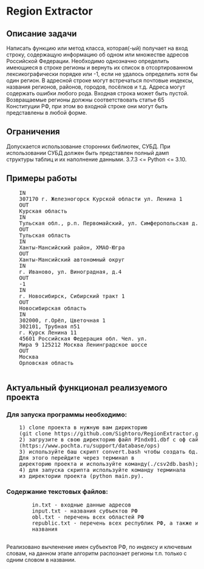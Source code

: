 <!DOCTYPE html>
<html>
    <body>
        <h1>Region Extractor</h1>
        <h2>Описание задачи</h2>
            <div> Написать функцию или метод класса, которая(-ый)
                получает на вход строку, содержащую информацию об одном
                или множестве адресов Российской Федерации. Необходимо
                однозначно определить имеющиеся в строке регионы и
                вернуть их список в отсортированном лексикографически 
                порядке или -1, если не удалось определить хотя бы
                один регион. В адресной строке могут встречаться
                почтовые
                индексы, названия регионов, районов, городов,
                посёлков и т.д. Адреса могут содержать ошибки любого
                рода. Входная строка может быть пустой. 
                Возвращаемые регионы должны соответствовать статье 65
                Конституции РФ, при этом во входной строке они могут
                быть представлены в любой форме.
            </div>
        <h2>Ограничения</h2>
            <div>Допускается использование сторонних библиотек, СУБД.
                При использовании СУБД должен быть представлен полный
                дамп структуры таблиц и их наполнение данными.
3.7.3 <= Python <= 3.10.
            </div>
        <h2>Примеры работы</h2>
            <pre>
    IN
    307170 г. Железногорск Курской области ул. Ленина 1 
    OUT
    Курская область
    IN
    Тульская обл., р.п. Первомайский, ул. Симферопольская д. 1 
    OUT
    Тульская область
    IN
    Ханты-Мансийский район, ХМАО-Югра 
    OUT
    Ханты-Мансийский автономный округ
    IN
    г. Иваново, ул. Виноградная, д.4 
    OUT
    -1
    IN
    г. Новосибирск, Сибирский тракт 1 
    OUT
    Новосибирская область
    IN
    302000, г.Орёл, Цветочная 1
    302101, Трубная п51
    г. Курск Ленина 11
    45601 Российская Федерация обл. Чел. ул.
    Мира 9 125212 Москва Ленинградское шоссе
    OUT
    Москва
    Орловская область
    </pre>
    <h2>Актуальный функционал реализуемого проекта</h2>
    <h3>Для запуска программы необходимо:</h3>
        <pre>
    1) clone проекта в нужную вам дирикторию
    (git clone https://github.com/Sightoro/RegionExtractor.git);
    2) загрузите в свою директорию файл PIndx01.dbf с оф сайта 
    (https://www.pochta.ru/support/database/ops)
    3) используйте баш скрипт convert.bash чтобы создать бд.
    Для этого перейдите через терминал в
    директорию проекта и используйте команду(./csv2db.bash);
    4) для запуска скрипта используйте команду терминала 
    из директории проекта (python main.py).
</pre>
    <h3>Содержание текстовых файлов:</h3>
        <div>
        <pre>
        in.txt - входные данные адресов
        input.txt - названия субъектов РФ
        obl.txt - перечень всех областей РФ
        republic.txt - перечень всех республик РФ, а также их полные
        названия
        </pre>
        Реализовано вычленение имен субъектов РФ, по индексу
        и ключевым словам, на данном этапе алгоритм распознает регионы
        т.п. только с одним 
        словом в названии.
        </div>
    </body>
</html>